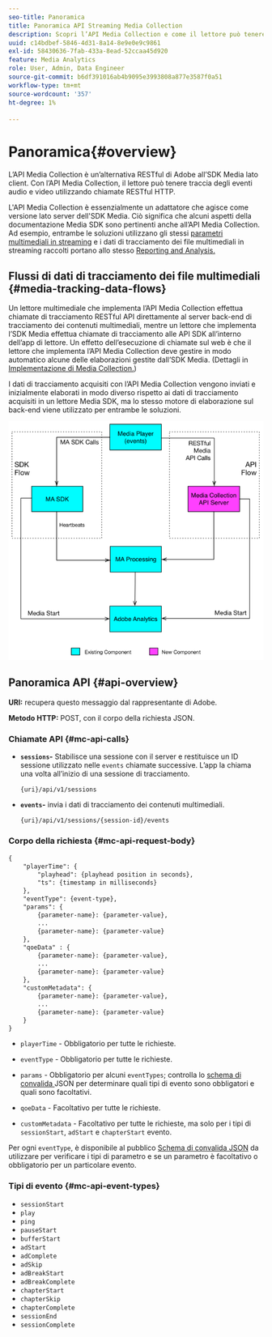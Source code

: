 ```yaml
---
seo-title: Panoramica
title: Panoramica API Streaming Media Collection
description: Scopri l’API Media Collection e come il lettore può tenere traccia degli eventi audio e video utilizzando le chiamate RESTful HTTP.
uuid: c14bdbef-5846-4d31-8a14-8e9e0e9c9861
exl-id: 58430636-7fab-433a-8ead-52ccaa45d920
feature: Media Analytics
role: User, Admin, Data Engineer
source-git-commit: b6df391016ab4b9095e3993808a877e3587f0a51
workflow-type: tm+mt
source-wordcount: '357'
ht-degree: 1%

---
```


# Panoramica{#overview}

L’API Media Collection è un’alternativa RESTful di Adobe all’SDK Media lato client. Con l’API Media Collection, il lettore può tenere traccia degli eventi audio e video utilizzando chiamate RESTful HTTP.

L&#39;API Media Collection è essenzialmente un adattatore che agisce come versione lato server dell&#39;SDK Media. Ciò significa che alcuni aspetti della documentazione Media SDK sono pertinenti anche all’API Media Collection. Ad esempio, entrambe le soluzioni utilizzano gli stessi [parametri multimediali in streaming](/help/metrics-and-metadata/audio-video-parameters.md) e i dati di tracciamento dei file multimediali in streaming raccolti portano allo stesso [Reporting and Analysis.](/help/media-reports/media-reports-enable.md)

## Flussi di dati di tracciamento dei file multimediali {#media-tracking-data-flows}

Un lettore multimediale che implementa l’API Media Collection effettua chiamate di tracciamento RESTful API direttamente al server back-end di tracciamento dei contenuti multimediali, mentre un lettore che implementa l’SDK Media effettua chiamate di tracciamento alle API SDK all’interno dell’app di lettore. Un effetto dell’esecuzione di chiamate sul web è che il lettore che implementa l’API Media Collection deve gestire in modo automatico alcune delle elaborazioni gestite dall’SDK Media. (Dettagli in [Implementazione di Media Collection.](mc-api-impl/mc-api-quick-start.md))

I dati di tracciamento acquisiti con l’API Media Collection vengono inviati e inizialmente elaborati in modo diverso rispetto ai dati di tracciamento acquisiti in un lettore Media SDK, ma lo stesso motore di elaborazione sul back-end viene utilizzato per entrambe le soluzioni.

![](assets/col_api_overview_simple.png)

## Panoramica API {#api-overview}

**URI:** recupera questo messaggio dal rappresentante di Adobe.

**Metodo HTTP:** POST, con il corpo della richiesta JSON.

### Chiamate API {#mc-api-calls}

* **`sessions`-** Stabilisce una sessione con il server e restituisce un ID sessione utilizzato nelle  `events` chiamate successive. L’app la chiama una volta all’inizio di una sessione di tracciamento.

   ```
   {uri}/api/v1/sessions
   ```

* **`events`-** invia i dati di tracciamento dei contenuti multimediali.

   ```
   {uri}/api/v1/sessions/{session-id}/events
   ```

### Corpo della richiesta {#mc-api-request-body}

```
{
    "playerTime": {
        "playhead": {playhead position in seconds},
        "ts": {timestamp in milliseconds}
    },
    "eventType": {event-type},
    "params": {
        {parameter-name}: {parameter-value},
        ...
        {parameter-name}: {parameter-value}
    },
    "qoeData" : {
        {parameter-name}: {parameter-value},
        ...
        {parameter-name}: {parameter-value}
    },
    "customMetadata": {
        {parameter-name}: {parameter-value},
        ...
        {parameter-name}: {parameter-value}
    }
}
```

* `playerTime` - Obbligatorio per tutte le richieste.
* `eventType` - Obbligatorio per tutte le richieste.
* `params` - Obbligatorio per alcuni  `eventTypes`; controlla lo  [schema di convalida ](mc-api-ref/mc-api-json-validation.md) JSON per determinare quali tipi di evento sono obbligatori e quali sono facoltativi.

* `qoeData` - Facoltativo per tutte le richieste.
* `customMetadata` - Facoltativo per tutte le richieste, ma solo per i tipi di  `sessionStart`,  `adStart` e  `chapterStart` evento.

Per ogni `eventType`, è disponibile al pubblico [Schema di convalida JSON](mc-api-ref/mc-api-json-validation.md) da utilizzare per verificare i tipi di parametro e se un parametro è facoltativo o obbligatorio per un particolare evento.

### Tipi di evento {#mc-api-event-types}

* `sessionStart`
* `play`
* `ping`
* `pauseStart`
* `bufferStart`
* `adStart`
* `adComplete`
* `adSkip`
* `adBreakStart`
* `adBreakComplete`
* `chapterStart`
* `chapterSkip`
* `chapterComplete`
* `sessionEnd`
* `sessionComplete`
